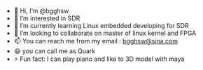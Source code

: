 - 👋 Hi, I’m @bgghsw
- 👀 I’m interested in SDR
- 🌱 I’m currently learning Linux embedded developing for SDR
- 💞️ I’m looking to collaborate on master of linux kernel and FPGA  
- 📫 You can reach me from my email : bgghsw@sina.com
- 😄 you can call me as Quark
- ⚡ Fun fact: I can play piano and like to 3D model with maya

<!---
bgghsw/bgghsw is a ✨ special ✨ repository because its `README.md` (this file) appears on your GitHub profile.
You can click the Preview link to take a look at your changes.
--->
